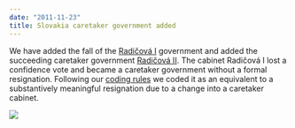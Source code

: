 ```yaml
---
date: "2011-11-23"
title: Slovakia caretaker government added
---
```


We have added the fall of the [Radičová I](http://dev.parlgov.org/data/svk/cabinet-party/2010-07-08/) government and added the succeeding caretaker government [Radičová II](http://dev.parlgov.org/data/svk/cabinet-party/2011-10-20/). The cabinet Radičová I lost a confidence vote and became a caretaker government without a formal resignation. Following our [coding rules](http://wiki.parlgov.org/wiki/DocCabinet?version=52) we coded it as an equivalent to a substantively meaningful resignation due to a change into a caretaker cabinet.

![](/images/parliament-scotland.jpg)
